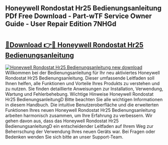 ## Honeywell Rondostat Hr25 Bedienungsanleitung PDf Free Download - Part-wTF Service Owner Guide - User Repair Edition 7NHGd

# <h2><a href="http://df2pykf.blite.top/?on=Honeywell+Rondostat+Hr25+Bedienungsanleitung">🔗Download 👉🔴 Honeywell Rondostat Hr25 Bedienungsanleitung</a></h2>

[![Honeywell Rondostat Hr25 Bedienungsanleitung new download](https://i.imgur.com/lujVjoI.png)](http://df2pykf.blite.top/?on=Honeywell+Rondostat+Hr25+Bedienungsanleitung)
Willkommen bei der Bedienungsanleitung für Ihr neu aktiviertes Honeywell Rondostat Hr25 Bedienungsanleitung. Dieser umfassende Leitfaden soll Ihnen helfen, alle Funktionen und Vorteile Ihres Produkts zu verstehen und zu nutzen. Sie finden detaillierte Anweisungen zur Installation, Verwendung, Wartung und Fehlerbehebung. Wichtige Hinweise Honeywell Rondostat Hr25 BedienungsanleitungD Bitte beachten Sie alle wichtigen Informationen in diesem Handbuch. Die intuitive Benutzeroberfläche und die erweiterten Funktionen Ihres neuen Honeywell Rondostat Hr25 Bedienungsanleitung arbeiten harmonisch zusammen, um Ihre Erfahrung zu verbessern. Wir gehen davon aus, dass das Honeywell Rondostat Hr25 BedienungsanleitungD ein entscheidender Leitfaden auf Ihrem Weg zur Beherrschung der Verwendung Ihres neuen Geräts war. Bei Fragen oder Bedenken wenden Sie sich bitte an unser Support-Team.
